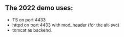 ## The 2022 demo uses:
- TS on port 4433
- httpd on port 4433 with mod_header (for the alt-svc)
- tomcat as backend.
